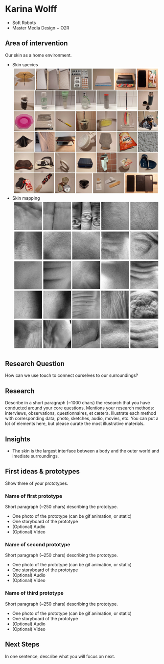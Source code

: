 # Karina Wolff
- Soft Robots
- Master Media Design + O2R

## Area of intervention
Our skin as a home environment.

+ Skin species ![alt text](images/research/skinspecies.jpg)
+ Skin mapping ![alt text](images/research/skinmapping.jpg)

## Research Question
How can we use touch to connect ourselves to our surroundings?

## Research
Describe in a short paragraph (~1000 chars) the research that you have conducted around your core questions. Mentions your research methods: interviews, observations, questionnaires, et cætera. Illustrate each method with corresponding data, photo, sketches, audio, movies, etc. You can put a lot of elements here, but please curate the most illustrative materials.



## Insights
- The skin is the largest interface between a body and the outer world and imediate surroundings.

## First ideas & prototypes
Show three of your prototypes.

### Name of first prototype
Short paragraph (~250 chars) describing the prototype.

+ One photo of the prototype (can be gif animation, or static)
+ One storyboard of the prototype
+ (Optional) Audio
+ (Optional) Video

### Name of second prototype
Short paragraph (~250 chars) describing the prototype.

+ One photo of the prototype (can be gif animation, or static)
+ One storyboard of the prototype
+ (Optional) Audio
+ (Optional) Video

### Name of third prototype
Short paragraph (~250 chars) describing the prototype.

+ One photo of the prototype (can be gif animation, or static)
+ One storyboard of the prototype
+ (Optional) Audio
+ (Optional) Video

## Next Steps
In one sentence, describe what you will focus on next.